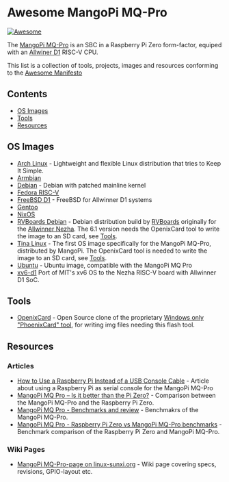 # Awesome MangoPi MQ-Pro

[![Awesome](https://cdn.rawgit.com/sindresorhus/awesome/d7305f38d29fed78fa85652e3a63e154dd8e8829/media/badge.svg)](https://github.com/sindresorhus/awesome)

The [MangoPi MQ-Pro](https://mangopi.cc/mangopi_mqpro) is an SBC in a Raspberry Pi Zero form-factor, equiped with an [Allwiner D1](https://linux-sunxi.org/D1) RISC-V CPU.

This list is a collection of tools, projects, images and resources conforming to the [Awesome Manifesto](https://github.com/sindresorhus/awesome/blob/master/awesome.md)

## Contents

- [OS Images](#os-images)
- [Tools](#tools)
- [Resources](#resources)

## OS Images

- [Arch Linux](https://github.com/sehraf/riscv-arch-image-builder) - Lightweight and flexible Linux distribution that tries to Keep It Simple.
- [Armbian](https://forum.armbian.com/topic/21465-armbian-image-and-build-support-for-risc-v/)
- [Debian](https://github.com/tmolteno/d1_build) - Debian with patched mainline kernel
- [Fedora RISC-V](https://popolon.org/depots/RISC-V/D1/ovsienko/)
- [FreeBSD D1](https://github.com/freebsd-d1/freebsd-d1) - FreeBSD for Allwinner D1 systems
- [Gentoo](https://github.com/Rabenda/riscv-calculate/releases)
- [NixOS](https://github.com/chuangzhu/nixos-sun20iw1p1)
- [RVBoards Debian](https://popolon.org/depots/RISC-V/D1/ovsienko/) - Debian distribution build by [RVBoards](https://rvboards.org/) originally for the [Allwinner Nezha](https://linux-sunxi.org/Allwinner_Nezha). The 6.1 version needs the OpenixCard tool to write the image to an SD card, see [Tools](#tools).
- [Tina Linux](https://mangopi.cc/d1) - The first OS image specifically for the MangoPi MQ-Pro, distributed by MangoPi. The OpenixCard tool is needed to write the image to an SD card, see [Tools](#tools).
- [Ubuntu](http://cdimage.ubuntu.com/ubuntu-server/jammy/daily-preinstalled/current/jammy-preinstalled-server-riscv64+nezha.img.xz) - Ubuntu image, compatible with the MangoPi MQ Pro
- [xv6-d1](https://github.com/michaelengel/xv6-d1) Port of MIT's xv6 OS to the Nezha RISC-V board with Allwinner D1 SoC. 

## Tools

- [OpenixCard](https://github.com/YuzukiTsuru/OpenixCard) - Open Source clone of the proprietary [Windows only "PhoenixCard" tool](https://dl.sipeed.com/shareURL/LICHEE/D1/Lichee_RV/tool), for writing img files needing this flash tool.

## Resources

### Articles

- [How to Use a Raspberry Pi Instead of a USB Console Cable](https://worldbeyondlinux.be/posts/how-to-use-a-pi-instead-of-a-usb-console-cable/) - Article about using a Raspberry Pi as serial console for the MangoPi MQ-Pro
- [MangoPi MQ Pro – Is it better than the Pi Zero?](https://bret.dk/mangopi-mq-pro-released/) - Comparison between the MangoPi MQ-Pro and the Raspberry Pi Zero.
- [MangoPi MQ Pro - Benchmarks and review](https://bret.dk/mangopi-mq-pro-benchmarks-review/) - Benchmakrs of the MangoPi MQ-Pro.
- [MangoPi MQ Pro - Raspberry Pi Zero vs MangoPi MQ-Pro benchmarks](https://bret.dk/raspberry-pi-zero-vs-mangopi-mq-pro-benchmarks/) - Benchmark comparison of the Raspberry Pi Zero and MangoPi MQ-Pro.

### Wiki Pages

- [MangoPi MQ-Pro-page on linux-sunxi.org](https://linux-sunxi.org/MangoPi_MQ-Pro) - Wiki page covering specs, revisions, GPIO-layout etc.
